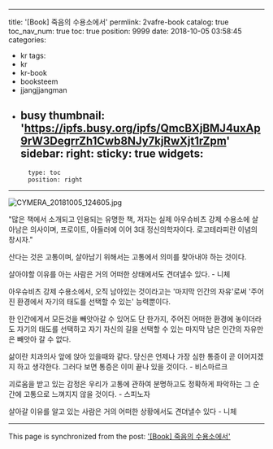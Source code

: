 
---
title: '[Book] 죽음의 수용소에서'
permlink: 2vafre-book
catalog: true
toc_nav_num: true
toc: true
position: 9999
date: 2018-10-05 03:58:45
categories:
- kr
tags:
- kr
- kr-book
- booksteem
- jjangjjangman
- busy
thumbnail: 'https://ipfs.busy.org/ipfs/QmcBXjBMJ4uxAp9rW3DegrrZh1Cwb8NJy7kjRwXjt1rZpm'
sidebar:
    right:
        sticky: true
widgets:
    -
        type: toc
        position: right
---


![CYMERA_20181005_124605.jpg](https://ipfs.busy.org/ipfs/QmcBXjBMJ4uxAp9rW3DegrrZh1Cwb8NJy7kjRwXjt1rZpm)

"많은 책에서 소개되고 인용되는 유명한 책, 저자는 실제 아우슈비츠 강제 수용소에 살아남은 의사이며, 프로이트, 아들러에 이어 3대 정신의학자이다. 로고테라피란 이념의 창시자."

산다는 것은 고통이며, 살아남기 위해서는 고통에서 의미를 찾아내야 하는 것이다.

살아야할 이유를 아는 사람은 거의 어떠한 상태에서도 견뎌낼수 있다. - 니체

아우슈비츠 강제 수용소에서, 오직 남아있는 것이라고는 '마지막 인간의 자유'로써 '주어진 환경에서 자기의 태도를 선택할 수 있는' 능력뿐이다.

한 인간에게서 모든것을 빼앗아갈 수 있어도 단 한가지, 주어진 어떠한 환경에 놓이더라도 자기의 태도를 선택하고 자기 자신의 길을 선택할 수 있는 마지막 남은 인간의 자유만은 빼앗아 갈 수 없다.

삶이란 치과의사 앞에 앉아 있을때와 같다. 당신은 언제나 가장 심한 통증이 곧 이어지겠지 하고 생각한다.  그러다 보면 통증은 이미 끝나 있을 것이다. - 비스마르크

괴로움을 받고 있는 감정은 우리가 고통에 관하여 분명하고도 정확하게 파악하는 그 순간에 고통으로 느껴지지 않을 것이다. - 스피노자

살아갈 이유를 알고 있는 사람은 거의 어떠한 상황에서도 견뎌낼수 있다 - 니체

- - -

This page is synchronized from the post: ['[Book] 죽음의 수용소에서'](https://steemit.com/@lucky2015/2vafre-book)
